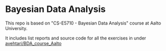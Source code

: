 # Bayesian Data Analysis
This repo is based on "CS-E5710 - Bayesian Data Analysis" course at Aalto University. 

It includes list reports and source code for all the exercises in under [avehtari/BDA_course_Aalto](https://github.com/avehtari/BDA_course_Aalto/tree/master/exercises)
